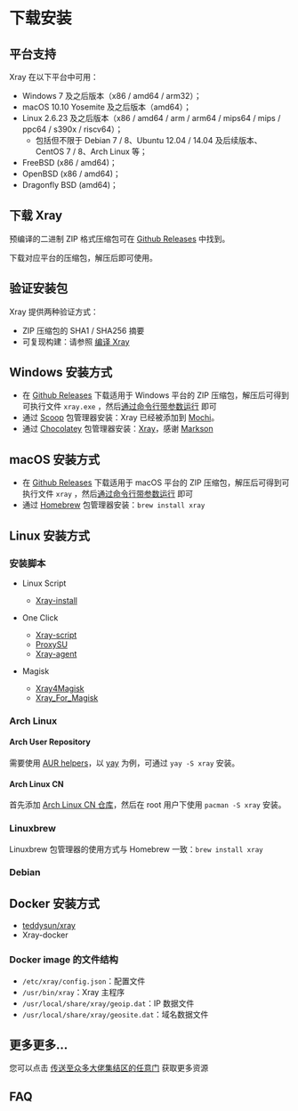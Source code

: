 # 下载安装

## 平台支持

Xray 在以下平台中可用：

- Windows 7 及之后版本（x86 / amd64 / arm32）；
- macOS 10.10 Yosemite 及之后版本（amd64）；
- Linux 2.6.23 及之后版本（x86 / amd64 / arm / arm64 / mips64 / mips / ppc64 / s390x / riscv64）；
  - 包括但不限于 Debian 7 / 8、Ubuntu 12.04 / 14.04 及后续版本、CentOS 7 / 8、Arch Linux 等；
- FreeBSD (x86 / amd64)；
- OpenBSD (x86 / amd64)；
- Dragonfly BSD (amd64)；

## 下载 Xray

预编译的二进制 ZIP 格式压缩包可在 [Github Releases](https://github.com/xtls/Xray-core/releases) 中找到。

下载对应平台的压缩包，解压后即可使用。

## 验证安装包

Xray 提供两种验证方式：

- ZIP 压缩包的 SHA1 / SHA256 摘要
- 可复现构建：请参照 [编译 Xray](../development/intro/compile.md)

## Windows 安装方式

- 在 [Github Releases](https://github.com/xtls/Xray-core/releases) 下载适用于 Windows 平台的 ZIP 压缩包，解压后可得到可执行文件 `xray.exe`
  ，然后[通过命令行带参数运行](./command) 即可
- 通过 [Scoop](https://scoop.sh) 包管理器安装：Xray 已经被添加到 [Mochi](https://github.com/Qv2ray/mochi)。
- 通过 [Chocolatey](https://chocolatey.org)
  包管理器安装：[Xray](https://chocolatey.org/packages/xray/1.3.1)，感谢 [Markson](https://chocolatey.org/profiles/markson_ho)

## macOS 安装方式

- 在 [Github Releases](https://github.com/xtls/Xray-core/releases) 下载适用于 macOS 平台的 ZIP 压缩包，解压后可得到可执行文件 `xray`
  ，然后[通过命令行带参数运行](./command.md) 即可
- 通过 [Homebrew](https://brew.sh) 包管理器安装：`brew install xray`

## Linux 安装方式

### 安装脚本

- Linux Script

  - [Xray-install](https://github.com/XTLS/Xray-install)

* One Click

  - [Xray-script](https://github.com/kirin10000/Xray-script)
  - [ProxySU](https://github.com/proxysu/ProxySU)
  - [Xray-agent](https://github.com/mack-a/Xray-agent)

* Magisk
  - [Xray4Magisk](https://github.com/CerteKim/Xray4Magisk)
  - [Xray_For_Magisk](https://github.com/E7KMbb/Xray_For_Magisk)

### Arch Linux

#### Arch User Repository

需要使用 [AUR helpers](https://wiki.archlinux.org/index.php/AUR_helpers)，以 [yay](https://github.com/Jguer/yay)
为例，可通过 `yay -S xray` 安装。

#### Arch Linux CN

首先添加 [Arch Linux CN 仓库](https://www.archlinuxcn.org/archlinux-cn-repo-and-mirror/)，然后在 root 用户下使用 `pacman -S xray` 安装。

### Linuxbrew

Linuxbrew 包管理器的使用方式与 Homebrew 一致：`brew install xray`

### Debian <Badge text="WIP" type="warning"/>

## Docker 安装方式

- [teddysun/xray](https://hub.docker.com/r/teddysun/xray)
- Xray-docker

### Docker image 的文件结构

- `/etc/xray/config.json`：配置文件
- `/usr/bin/xray`：Xray 主程序
- `/usr/local/share/xray/geoip.dat`：IP 数据文件
- `/usr/local/share/xray/geosite.dat`：域名数据文件

## 更多更多...

您可以点击 [传送至众多大佬集结区的任意门](../links.md) 获取更多资源

## FAQ <Badge text="WIP" type="warning"/>
